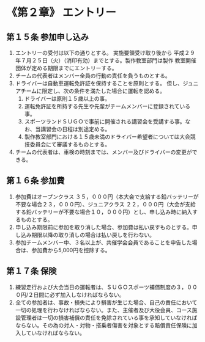 # 《第２章》 エントリー
## 第１５条 参加申し込み
1. エントリーの受付は以下の通りとする。
実施要領受け取り後から 平成２９年７月２５日（火）（消印有効）までとする。製作教室部門は製作
教室開催団体が定める期限までにエントリーする。
1. チームの代表者はメンバー全員の行動の責任を負うものとする。
1. ドライバーは自動車運転免許証を保持することを原則とする。
但し、ジュニアチームに限定し、次の条件を満たした場合に運転を認める。
	1. ドライバーは原則１５歳以上の事。
	1. 運転免許証を所持する先生や先輩がチームメンバーに登録されている事。
	1. スポーツランドＳＵＧＯで事前に開催される講習会を受講する事。なお、当講習会の日程は別途定める。
	1. 製作教室部門における１５歳未満のドライバー希望者については大会競技委員会にて審議するものとする。
1. チームの代表者は、車検の時刻までは、メンバー及びドライバーの変更ができる。
## 第１６条 参加費
1. 参加費はオープンクラス ３５，０００円（本大会で支給する鉛バッテリーが不要な場合２３，０００円）、ジュニアクラス ２２，０００円（大会が支給する鉛バッテリーが不要な場合１０，０００円）とし、申し込み時に納入するものとする。
1. 申し込み期限前に参加を取り消した場合、参加費は払い戻すものとする。申し込み期限以降の取り消しの場合は払い戻しを行わない。
1. 参加チームメンバー中、３名以上が、共催学会会員であることを申告した場合は、参加費から5,000円を控除する。
## 第１７条 保険
1. 練習走行および大会当日の運転者は、ＳＵＧＯスポーツ補償制度の３，０００円/２日間に必ず加入しなければならない。
1. 全ての参加者は、事故・損失により損害が生じた場合、自己の責任において一切の処理を行わなければならない。また、主催者及び大役会員、コース施設管理者は一切の損害補償の責任を免除されている事を承知していなければならない。その為の対人・対物・搭乗者傷害を対象とする賠償責任保険に加入していなければならない。
